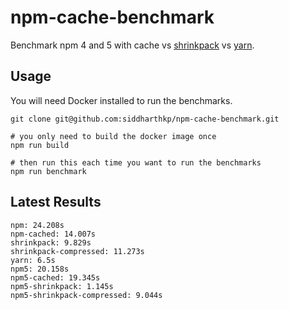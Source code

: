 # npm-cache-benchmark

Benchmark npm 4 and 5 with cache vs [shrinkpack](https://github.com/JamieMason/shrinkpack) vs [yarn](https://github.com/yarnpkg/yarn).

## Usage

You will need Docker installed to run the benchmarks.

```
git clone git@github.com:siddharthkp/npm-cache-benchmark.git

# you only need to build the docker image once
npm run build

# then run this each time you want to run the benchmarks
npm run benchmark
```

## Latest Results

```
npm: 24.208s
npm-cached: 14.007s
shrinkpack: 9.829s
shrinkpack-compressed: 11.273s
yarn: 6.5s
npm5: 20.158s
npm5-cached: 19.345s
npm5-shrinkpack: 1.145s
npm5-shrinkpack-compressed: 9.044s
```
